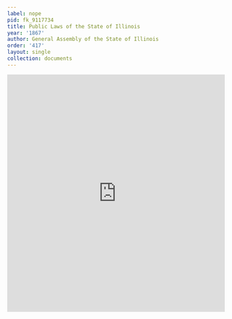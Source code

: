 ```yaml
---
label: nope
pid: fk_9117734
title: Public Laws of the State of Illinois
year: '1867'
author: General Assembly of the State of Illinois
order: '417'
layout: single
collection: documents
---
```

<iframe src="https://northwestern.app.box.com/embed/s/jzpysor7ysh3rvq7mqg5505c081q7emf?sortColumn=date&view=list" width="100%" height="550" frameborder="0" allowfullscreen webkitallowfullscreen msallowfullscreen></iframe>

